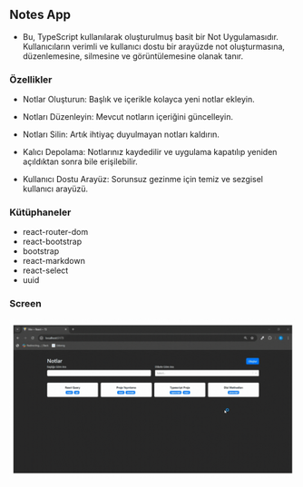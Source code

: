 ## Notes App 

- Bu, TypeScript kullanılarak oluşturulmuş basit bir Not Uygulamasıdır. Kullanıcıların verimli ve kullanıcı dostu bir arayüzde not oluşturmasına, düzenlemesine, silmesine ve görüntülemesine olanak tanır. 

### Özellikler 

- Notlar Oluşturun: Başlık ve içerikle kolayca yeni notlar ekleyin.

- Notları Düzenleyin: Mevcut notların içeriğini güncelleyin.

- Notları Silin: Artık ihtiyaç duyulmayan notları kaldırın.

- Kalıcı Depolama: Notlarınız kaydedilir ve uygulama kapatılıp yeniden açıldıktan sonra bile erişilebilir.

- Kullanıcı Dostu Arayüz: Sorunsuz gezinme için temiz ve sezgisel kullanıcı arayüzü.

### Kütüphaneler

- react-router-dom
- react-bootstrap
- bootstrap
- react-markdown
- react-select
- uuid

### Screen

<img src="screen.gif" />

<!-- # Web Projesini Yayınlama Aşamaları

1. Projenizi Hazırlayın.
2. Alan Adı (Domain) kirala. (godaddy, namecheap,isimtescil)
3. Hosting Seç
4. Projeyi Yayınla
5. DNS Ayarları yap.
6. Web sitesini kontrol et.
7. SEO Kontrolü ve Güvenlik Ayarlarını yap

# SEO - (Search Engine Optimization)

- Arama Motoru Optimizasyonu

## On-Page SEO (Site İçi SEO)

- web sitenin içeriğinni ve yapısını optimize etmeyi içerir
- anahtar kelime kullanımı
- başlık etiketleri (title) ve meta açıklamaları
- url
- içerik kalitesi ve özgünlüğü
- görsel optimizasyonlar (alt etiketleri vb.)
- proje içerisndeki linkler
- sayfa yüklenme hızları
- mobil uyumluluk

## Off-Page SEO (Site Dışı SEO)

- backlink: diğer web sitlerinden kendi sitemiz doğru gelen bağlantılar alnmak sitemizin otoritesini arttır.
- sosyal medya paylaşımları
- online incelemeler (çeşitli forumlar) yorumlar
- haberler
- konuk yazıları
- kampanyalar -->
